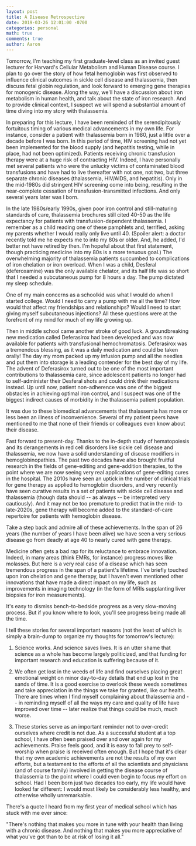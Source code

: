 ```yaml
---
layout: post
title: A Disease Retrospective
date: 2019-03-26 12:01:00 -0700
categories: personal 
math: true
comments: true
author: Aaron
---
```



Tomorrow, I'm teaching my first graduate-level class as an invited guest lecturer for Harvard's Cellular Metabolism and Human Disease course. I plan to go over the story of how fetal hemoglobin was first observed to influence clinical outcomes in sickle cell disease and thalassemia, then discuss fetal globin regulation, and look forward to emerging gene therapies for monogenic disease. Along the way, we'll have a discussion about iron metabolism in human health, and talk about the state of iron research. And to provide clinical context, I suspect we will spend a substantial amount of time diving into my story with thalassemia.  

In preparing for this lecture, I have been reminded of the serendipitously fortuitous timing of various medical advancements in my own life. For instance, consider a patient with thalassemia born in 1980, just a little over a decade before I was born. In this period of time, HIV screening had not yet been implemented for the blood supply (and hepatitis testing, while in place, had not been optimized). Patients receiving chronic transfusion therapy were at a huge risk of contracting HIV. Indeed, I have personally met several patients who were the unlucky victims of contaminated blood transfusions and have had to live thereafter with not one, not two, but three separate chronic diseases (thalassemia, HIV/AIDS, and hepatitis). Only in the mid-1980s did stringent HIV screening come into being, resulting in the near-complete cessation of transfusion-transmitted infections. And only several years later was I born.  

In the late 1980s/early 1990s, given poor iron control and still-maturing standards of care, thalassemia brochures still cited 40-50 as the life expectancy for patients with transfusion-dependent thalassemia. I remember as a child reading one of these pamphlets and, terrified, asking my parents whether I would really only live until 40. (Spoiler alert: a doctor recently told me he expects me to into my 80s or older. And, he added, I'd better not have retired by then. I'm hopeful about that first statement, though practicing medicine into my 80s is a more tenuous goal.) The overwhelming majority of thalassemia patients succumbed to complications of iron chelation or iron overload. When I was a child, Desferal (deferoxamine) was the only available chelator, and its half life was so short that I needed a subcutaneous pump for 8 hours a day. The pump dictated my sleep schedule.  

One of my main concerns as a schoolkid was what I would do when I started college. Would I need to carry a pump with me all the time? How would that affect my friendships and relationships? Would I need to start giving myself subcutaneous injections? All these questions were at the forefront of my mind for much of my life growing up.  

Then in middle school came another stroke of good luck. A groundbreaking new medication called Deferasirox had been developed and was now available for patients with transfusional hemochromatosis. Deferasirox was a tremendous blessing, as it was a daily medication and could be taken orally! The day my mom packed up my infusion pump and all the needles and put them into storage is a leading contender for the best day of my life. The advent of Deferasirox turned out to be one of the most important contributions to thalassemia care, since adolescent patients no longer had to self-administer their Desferal shots and could drink their medications instead. Up until now, patient non-adherence was one of the biggest obstacles in achieving optimal iron control, and I suspect was one of the biggest indirect causes of morbidity in the thalassemia patient population.  

It was due to these biomedical advancements that thalassemia has more or less been an illness of inconvenience. Several of my patient peers have mentioned to me that none of their friends or colleagues even know about their disease.  

Fast forward to present-day. Thanks to the in-depth study of hematopoiesis and its derangements in red cell disorders like sickle cell disease and thalassemia, we now have a solid understanding of disease modifiers in hemoglobinopathies. The past two decades have also brought fruitful research in the fields of gene-editing and gene-addition therapies, to the point where we are now seeing very real applications of gene-editing cures in the hospital. The 2010s have seen an uptick in the number of clinical trials for gene therapy as applied to hemoglobin disorders, and very recently have seen curative results in a set of patients with sickle cell disease and thalassemia (though data should -- as always -- be interpreted very cautiously). And it may not be too premature to predict that in the mid- to late-2020s, gene therapy will become added to the standard-of-care repertoire for patients with hemoglobin disease.  

Take a step back and admire all of these achievements. In the span of 26 years (the number of years I have been alive) we have seen a very serious disease go from deadly at age 40 to nearly cured with gene therapy.  

Medicine often gets a bad rap for its reluctance to embrace innovation. Indeed, in many areas (think EMRs, for instance) progress moves like molasses. But here is a very real case of a disease which has seen tremendous progress in the span of a patient's lifetime. I've briefly touched upon iron chelation and gene therapy, but I haven't even mentioned other innovations that have made a direct impact on my life, such as improvements in imaging technology (in the form of MRIs supplanting liver biopsies for iron measurements).  

It's easy to dismiss bench-to-bedside progress as a very slow-moving process. But if you know where to look, you'll see progress being made all the time.  

I tell these stories for several important reasons (not the least of which is simply a brain-dump to organize my thoughts for tomorrow's lecture):  

1. Science works. And science saves lives. It is an utter shame that science as a whole has become largely politicized, and that funding for important research and education is suffering because of it.  

2. We often get lost in the weeds of life and find ourselves placing great emotional weight on minor day-to-day details that end up lost in the sands of time. It is a good exercise to overlook these weeds sometimes and take appreciation in the things we take for granted, like our health. There are times when I find myself complaining about thalassemia and -- in reminding myself of all the ways my care and quality of life have improved over time -- later realize that things could be much, much worse.  

3. These stories serve as an important reminder not to over-credit ourselves where credit is not due. As a successful student at a top school, I have often been praised over and over again for my achievements. Praise feels good, and it is easy to fall prey to self-worship when praise is received often enough. But I hope that it's clear that my own academic achievements are not the results of my own efforts, but a testament to the efforts of all the scientists and physicians (and of course family) involved in getting the disease course of thalassemia to the point where I could even begin to focus my effort on school. Had I been born just two decades too early, my life would have looked far different: I would most likely be considerably less healthy, and otherwise wholly unremarkable.  

There's a quote I heard from my first year of medical school which has stuck with me ever since:  

"There's nothing that makes you more in tune with your health than living with a chronic disease. And nothing that makes you more appreciative of what you've got than to be at risk of losing it all."